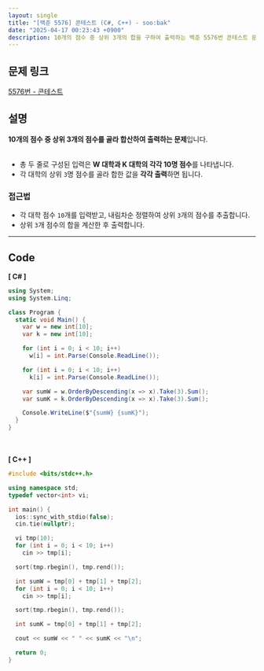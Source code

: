 ```yaml
---
layout: single
title: "[백준 5576] 콘테스트 (C#, C++) - soo:bak"
date: "2025-04-17 00:23:43 +0900"
description: 10개의 점수 중 상위 3개의 합을 구하여 출력하는 백준 5576번 콘테스트 문제의 C# 및 C++ 풀이 및 해설
---
```


## 문제 링크
[5576번 - 콘테스트](https://www.acmicpc.net/problem/5576)

## 설명
**10개의 점수 중 상위 3개의 점수를 골라 합산하여 출력하는 문제**입니다.<br>
<br>

- 총 두 줄로 구성된 입력은 **W 대학과 K 대학의 각각 10명 점수**를 나타냅니다.<br>
- 각 대학의 상위 `3`명 점수를 골라 합한 값을 **각각 출력**하면 됩니다.<br>

### 접근법
- 각 대학 점수 `10`개를 입력받고, 내림차순 정렬하여 상위 `3`개의 점수를 추출합니다.<br>
- 상위 `3`개 점수의 합을 계산한 후 출력합니다.<br>

---

## Code
<b>[ C# ] </b>
<br>

```csharp
using System;
using System.Linq;

class Program {
  static void Main() {
    var w = new int[10];
    var k = new int[10];

    for (int i = 0; i < 10; i++)
      w[i] = int.Parse(Console.ReadLine());

    for (int i = 0; i < 10; i++)
      k[i] = int.Parse(Console.ReadLine());

    var sumW = w.OrderByDescending(x => x).Take(3).Sum();
    var sumK = k.OrderByDescending(x => x).Take(3).Sum();

    Console.WriteLine($"{sumW} {sumK}");
  }
}
```

<br><br>
<b>[ C++ ] </b>
<br>

```cpp
#include <bits/stdc++.h>

using namespace std;
typedef vector<int> vi;

int main() {
  ios::sync_with_stdio(false);
  cin.tie(nullptr);

  vi tmp(10);
  for (int i = 0; i < 10; i++)
    cin >> tmp[i];

  sort(tmp.rbegin(), tmp.rend());

  int sumW = tmp[0] + tmp[1] + tmp[2];
  for (int i = 0; i < 10; i++)
    cin >> tmp[i];

  sort(tmp.rbegin(), tmp.rend());

  int sumK = tmp[0] + tmp[1] + tmp[2];

  cout << sumW << " " << sumK << "\n";

  return 0;
}
```

